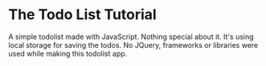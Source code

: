 # The Todo List Tutorial
A simple todolist made with JavaScript. Nothing special about it. It's using local storage for saving the todos. No JQuery, frameworks or libraries were used while making this todolist app.
